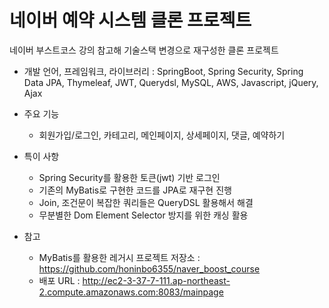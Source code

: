 # 네이버 예약 시스템 클론 프로젝트

네이버 부스트코스 강의 참고해 기술스택 변경으로 재구성한 클론 프로젝트

- 개발 언어, 프레임워크, 라이브러리 : SpringBoot, Spring Security, Spring Data JPA, Thymeleaf, JWT, Querydsl, MySQL, AWS, Javascript, jQuery, Ajax

- 주요 기능
  - 회원가입/로그인, 카테고리, 메인페이지, 상세페이지, 댓글, 예약하기

- 특이 사항
  - Spring Security를 활용한 토큰(jwt) 기반 로그인
  - 기존의 MyBatis로 구현한 코드를 JPA로 재구현 진행
  - Join, 조건문이 복잡한 쿼리들은 QueryDSL 활용해서 해결
  - 무분별한 Dom Element Selector 방지를 위한 캐싱 활용

- 참고
  - MyBatis를 활용한 레거시 프로젝트 저장소 : https://github.com/honinbo6355/naver_boost_course
  - 배포 URL : http://ec2-3-37-7-111.ap-northeast-2.compute.amazonaws.com:8083/mainpage
